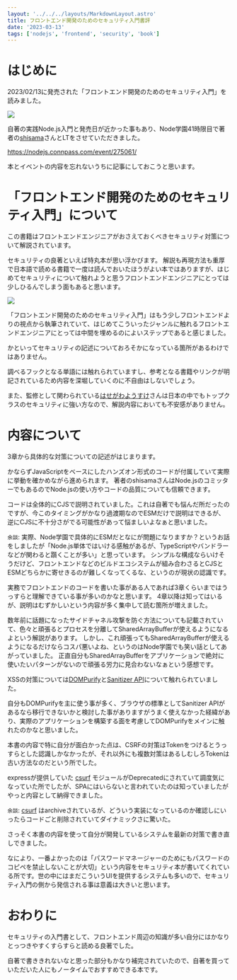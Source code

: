 ```yaml
---
layout: '../../../layouts/MarkdownLayout.astro'
title: フロントエンド開発のためのセキュリティ入門書評
date: '2023-03-13'
tags: ['nodejs', 'frontend', 'security', 'book']
---
```


# はじめに

2023/02/13に発売された「フロントエンド開発のためのセキュリティ入門」を読みました。

<a href="https://www.amazon.co.jp/dp/B0BQM1KMBG?&linkCode=li3&tag=koh11001-22&linkId=6f10a301ca8ec5a8ff90824f3f086ca4&language=ja_JP&ref_=as_li_ss_il" target="_blank"><img border="0" src="//ws-fe.amazon-adsystem.com/widgets/q?_encoding=UTF8&ASIN=B0BQM1KMBG&Format=_SL250_&ID=AsinImage&MarketPlace=JP&ServiceVersion=20070822&WS=1&tag=koh11001-22&language=ja_JP" ></a><img src="https://ir-jp.amazon-adsystem.com/e/ir?t=koh11001-22&language=ja_JP&l=li3&o=9&a=B0BQM1KMBG" width="1" height="1" border="0" alt="" style="border:none !important; margin:0px !important;" />

自著の実践Node.js入門と発売日が近かった事もあり、Node学園41時限目で著者の<a href="https://twitter.com/shisama_" target="_blank">shisama</a>さんとLTをさせていただきました。

https://nodejs.connpass.com/event/275061/

本とイベントの内容を忘れないうちに記事にしておこうと思います。

# 「フロントエンド開発のためのセキュリティ入門」について

この書籍はフロントエンドエンジニアがおさえておくべきセキュリティ対策について解説されています。

セキュリティの良著といえば特丸本が思い浮かびます。
解説も再現方法も重厚で日本語で読める書籍で一度は読んでおいたほうがよい本ではありますが、はじめてセキュリティについて触れようと思うフロントエンドエンジニアにとっては少しひるんでしまう面もあると思います。

<a href="https://www.amazon.co.jp/%E4%BD%93%E7%B3%BB%E7%9A%84%E3%81%AB%E5%AD%A6%E3%81%B6-%E5%AE%89%E5%85%A8%E3%81%AAWeb%E3%82%A2%E3%83%97%E3%83%AA%E3%82%B1%E3%83%BC%E3%82%B7%E3%83%A7%E3%83%B3%E3%81%AE%E4%BD%9C%E3%82%8A%E6%96%B9-%E7%AC%AC2%E7%89%88%EF%BC%BB%E5%9B%BA%E5%AE%9A%E7%89%88%EF%BC%BD-%E8%84%86%E5%BC%B1%E6%80%A7%E3%81%8C%E7%94%9F%E3%81%BE%E3%82%8C%E3%82%8B%E5%8E%9F%E7%90%86%E3%81%A8%E5%AF%BE%E7%AD%96%E3%81%AE%E5%AE%9F%E8%B7%B5-%E5%BE%B3%E4%B8%B8-%E6%B5%A9-ebook/dp/B07DVY4H3M?_encoding=UTF8&qid=&sr=&linkCode=li3&tag=koh11001-22&linkId=512c80a3103316e304b0058c0aad0bb4&language=ja_JP&ref_=as_li_ss_il" target="_blank"><img border="0" src="//ws-fe.amazon-adsystem.com/widgets/q?_encoding=UTF8&ASIN=B07DVY4H3M&Format=_SL250_&ID=AsinImage&MarketPlace=JP&ServiceVersion=20070822&WS=1&tag=koh11001-22&language=ja_JP" ></a><img src="https://ir-jp.amazon-adsystem.com/e/ir?t=koh11001-22&language=ja_JP&l=li3&o=9&a=B07DVY4H3M" width="1" height="1" border="0" alt="" style="border:none !important; margin:0px !important;" />

「フロントエンド開発のためのセキュリティ入門」はもう少しフロントエンドよりの視点から執筆されていて、はじめてこういったジャンルに触れるフロントエンドエンジニアにとっては中間を埋めるのによいステップであると感じました。

かといってセキュリティの記述についておろそかになっている箇所があるわけではありません。

調べるフックとなる単語には触れられていますし、参考となる書籍やリンクが明記されているため内容を深堀していくのに不自由はしないでしょう。

また、監修として関わられている<a href="https://twitter.com/hasegawayosuke" target="_blank">はせがわようすけ</a>さんは日本の中でもトップクラスのセキュリティに強い方なので、解説内容においても不安感がありません。

# 内容について

3章から具体的な対策についての記述がはじまります。

かならずJavaScriptをベースにしたハンズオン形式のコードが付属していて実際に挙動を確かめながら進められます。
著者のshisamaさんはNode.jsのコミッターでもあるのでNode.jsの使い方やコードの品質についても信頼できます。

コードは全体的にCJSで説明されていました。これは自著でも悩んだ所だったのですが、今このタイミングがかなり過渡期なのでESMだけで説明はできるが、逆にCJSに不十分さがでる可能性があって悩ましいよなぁと思いました。

`余談`: 実際、Node学園で具体的にESMだとなにが問題になりますか？というお話をしましたが「Node.js単体ではいける感触があるが、TypeScriptやバンドラーなどが関わると躓くことが多い」と思っています。
シンプルな構成ならいけそうだけど、フロントエンドなどのビルドエコシステムが組み合わさるとCJSとESMどちらかに寄せきるのが難しくなってくるな、というのが現状の認識です。

実務でフロントエンドのコードを書いた事がある人であれば3章くらいまではうっすらと理解できている事が多いのかなと思います。
4章以降は知ってはいるが、説明はむずかしいという内容が多く集中して読む箇所が増えました。

数年前に話題になったサイドチャネル攻撃を防ぐ方法についても記載されていて、色々と頑張るとプロセスを分離してSharedArrayBufferが使えるようになるよという解説があります。
しかし、これ頑張ってもSharedArrayBufferが使えるようになるだけならコスパ悪いよね、というのはNode学園でも笑い話としてあがっていました。
正直自分もSharedArrayBufferをアプリケーションで絶対に使いたいパターンがないので頑張る労力に見合わないなぁという感想です。

XSSの対策については<a href="https://github.com/cure53/DOMPurify" target="_blank">DOMPurify</a>と<a href="https://developer.mozilla.org/en-US/docs/Web/API/HTML_Sanitizer_API" target="_blank">Sanitizer API</a>について触れられていました。

自分もDOMPurifyを主に使う事が多く、ブラウザの標準としてSanitizer APIがあるなら移行できないかと検討した事がありますがうまく使えなかった経緯があり、実際のアプリケーションを構築する面を考慮してDOMPurifyをメインに触れたのかなと思いました。

本書の内容で特に自分が面白かった点は、CSRFの対策はTokenをつけるとうっすらとした認識しかなかったが、それ以外にも複数対策はあるしむしろTokenは古い方法なのだという所でした。

expressが提供していた <a href="https://github.com/expressjs/csurf" target="_blank">csurf</a> モジュールがDeprecatedにされていて調度気になっていた所でしたが、SPAにはいらないと言われていたのは知っていましたがやっと内容として納得できました。

`余談`: [csurf](https://github.com/expressjs/csurf/commit/1cee470c2781727a5cf25a24c4f0fd3207a3ff2b) はarchiveされているが、どういう実装になっているのか確認しにいったらコードごと削除されていてダイナミックさに驚いた。

さっそく本書の内容を使って自分が開発しているシステムを最新の対策で書き直しできました。

なにより、一番よかったのは「パスワードマネージャーのためにもパスワードのコピペを禁止しないことが大切」という内容をセキュリティ本が書いてくれている所です。世の中にはまだこういうUIを提供するシステムも多いので、セキュリティ入門の側から発信される事は意義は大きいと思います。

# おわりに

セキュリティの入門書として、フロントエンド周辺の知識が多い自分にはかなりとっつきやすくすらすらと読める良著でした。

自著で書ききれないなと思った部分もかなり補完されていたので、自著を買っていただいた人にもノータイムでおすすめできる本です。

